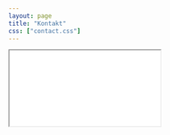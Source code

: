 ```yaml
---
layout: page
title: "Kontakt"
css: ["contact.css"]
---
```

<div class="col s12">
  <div class="icontain">
    <iframe src="{{site.contact_url}}">Nalaganje ...</iframe>
  </div>
</div>